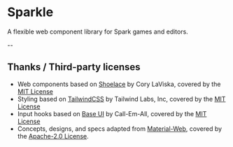 # Sparkle

A flexible web component library for Spark games and editors.

--

## Thanks / Third-party licenses

- Web components based on [Shoelace](https://shoelace.style) by Cory LaViska, covered by the [MIT License](https://github.com/shoelace-style/shoelace/blob/next/LICENSE.md)
- Styling based on [TailwindCSS](https://tailwindcss.com/) by Tailwind Labs, Inc, covered by the [MIT License](https://github.com/tailwindlabs/tailwindcss/blob/master/LICENSE)
- Input hooks based on [Base UI](https://mui.com/base) by Call-Em-All, covered by the [MIT License](https://github.com/mui/material-ui/blob/master/LICENSE)
- Concepts, designs, and specs adapted from [Material-Web](https://github.com/material-components/material-web), covered by the [Apache-2.0 License](https://github.com/material-components/material-web/blob/master/LICENSE).